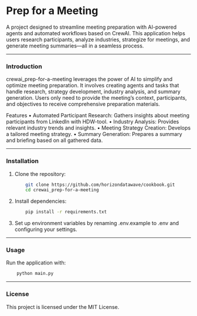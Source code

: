 # Prep for a Meeting

A project designed to streamline meeting preparation with AI-powered agents and automated workflows based on CrewAI. This application helps users research participants, analyze industries, strategize for meetings, and generate meeting summaries—all in a seamless process.

---

### Introduction

crewai_prep-for-a-meeting leverages the power of AI to simplify and optimize meeting preparation. It involves creating agents and tasks that handle research, strategy development, industry analysis, and summary generation. Users only need to provide the meeting’s context, participants, and objectives to receive comprehensive preparation materials.

Features
	•	Automated Participant Research: Gathers insights about meeting participants from LinkedIn with HDW-tool.
	•	Industry Analysis: Provides relevant industry trends and insights.
	•	Meeting Strategy Creation: Develops a tailored meeting strategy.
	•	Summary Generation: Prepares a summary and briefing based on all gathered data.

---

### Installation

1. Clone the repository:
        
    ```bash
        git clone https://github.com/horizondatawave/cookbook.git
        cd crewai_prep-for-a-meeting
    ```

2. Install dependencies:
    
    ```bash
        pip install -r requirements.txt
    ```
   
3.	Set up environment variables by renaming .env.example to .env and configuring your settings.

---

### Usage

Run the application with:

```bash
    python main.py
```

---

### License

This project is licensed under the MIT License.